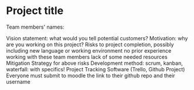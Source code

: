 # Project title

Team members' names:

Vision statement: what would you tell potential customers?
Motivation: why are you working on this project?
Risks to project completion, possibly including
new language or working environment
no prior experience working with these team members
lack of some needed resources
Mitigation Strategy for above risks
Development method: scrum, kanban, waterfall: with specifics!
Project Tracking Software (Trello, Github Project)
Everyone must submit to moodle the link to their github repo and their username
